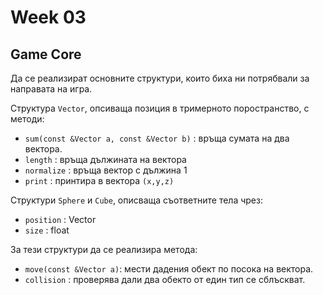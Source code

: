# Week 03

## Game Core

Да се реализират основните структури, които биха ни потрябвали за направата на игра.

Структура `Vector`, опсиваща позиция в тримерното поространство, с методи:

 - `sum(const &Vector a, const &Vector b)` : връща сумата на два вектора.
 - `length` : връща дължината на вектора
 - `normalize` : връща вектор с дължина 1
 - `print` : принтира в вектора `(x,y,z)`

 Структури `Sphere` и `Cube`, описваща съответните тела чрез:
 - `position` : Vector
 - `size` : float

 За тези структури да се реализира метода:
 - `move(const &Vector a)`: мести дадения обект по посока на вектора.
 - `collision` : проверява дали два обекто от един тип се сблъскват.
